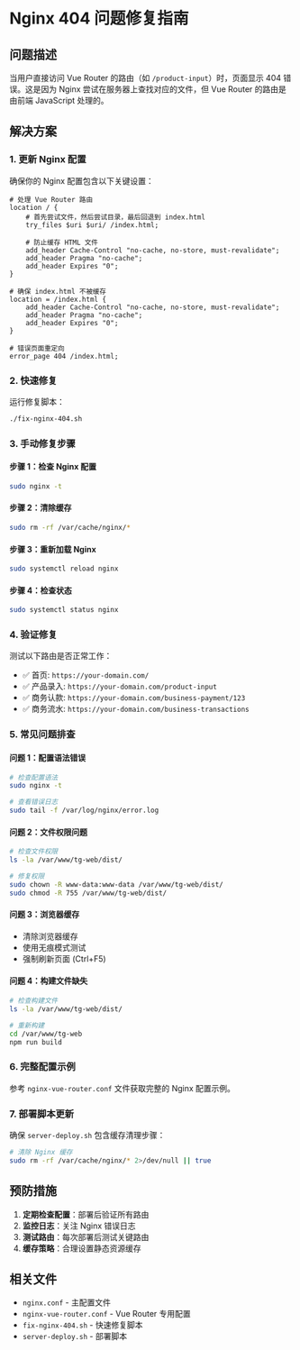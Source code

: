 # Nginx 404 问题修复指南

## 问题描述

当用户直接访问 Vue Router 的路由（如 `/product-input`）时，页面显示 404 错误。这是因为 Nginx 尝试在服务器上查找对应的文件，但 Vue Router 的路由是由前端 JavaScript 处理的。

## 解决方案

### 1. 更新 Nginx 配置

确保你的 Nginx 配置包含以下关键设置：

```nginx
# 处理 Vue Router 路由
location / {
    # 首先尝试文件，然后尝试目录，最后回退到 index.html
    try_files $uri $uri/ /index.html;
    
    # 防止缓存 HTML 文件
    add_header Cache-Control "no-cache, no-store, must-revalidate";
    add_header Pragma "no-cache";
    add_header Expires "0";
}

# 确保 index.html 不被缓存
location = /index.html {
    add_header Cache-Control "no-cache, no-store, must-revalidate";
    add_header Pragma "no-cache";
    add_header Expires "0";
}

# 错误页面重定向
error_page 404 /index.html;
```

### 2. 快速修复

运行修复脚本：

```bash
./fix-nginx-404.sh
```

### 3. 手动修复步骤

#### 步骤 1：检查 Nginx 配置
```bash
sudo nginx -t
```

#### 步骤 2：清除缓存
```bash
sudo rm -rf /var/cache/nginx/*
```

#### 步骤 3：重新加载 Nginx
```bash
sudo systemctl reload nginx
```

#### 步骤 4：检查状态
```bash
sudo systemctl status nginx
```

### 4. 验证修复

测试以下路由是否正常工作：

- ✅ 首页: `https://your-domain.com/`
- ✅ 产品录入: `https://your-domain.com/product-input`
- ✅ 商务认款: `https://your-domain.com/business-payment/123`
- ✅ 商务流水: `https://your-domain.com/business-transactions`

### 5. 常见问题排查

#### 问题 1：配置语法错误
```bash
# 检查配置语法
sudo nginx -t

# 查看错误日志
sudo tail -f /var/log/nginx/error.log
```

#### 问题 2：文件权限问题
```bash
# 检查文件权限
ls -la /var/www/tg-web/dist/

# 修复权限
sudo chown -R www-data:www-data /var/www/tg-web/dist/
sudo chmod -R 755 /var/www/tg-web/dist/
```

#### 问题 3：浏览器缓存
- 清除浏览器缓存
- 使用无痕模式测试
- 强制刷新页面 (Ctrl+F5)

#### 问题 4：构建文件缺失
```bash
# 检查构建文件
ls -la /var/www/tg-web/dist/

# 重新构建
cd /var/www/tg-web
npm run build
```

### 6. 完整配置示例

参考 `nginx-vue-router.conf` 文件获取完整的 Nginx 配置示例。

### 7. 部署脚本更新

确保 `server-deploy.sh` 包含缓存清理步骤：

```bash
# 清除 Nginx 缓存
sudo rm -rf /var/cache/nginx/* 2>/dev/null || true
```

## 预防措施

1. **定期检查配置**：部署后验证所有路由
2. **监控日志**：关注 Nginx 错误日志
3. **测试路由**：每次部署后测试关键路由
4. **缓存策略**：合理设置静态资源缓存

## 相关文件

- `nginx.conf` - 主配置文件
- `nginx-vue-router.conf` - Vue Router 专用配置
- `fix-nginx-404.sh` - 快速修复脚本
- `server-deploy.sh` - 部署脚本
